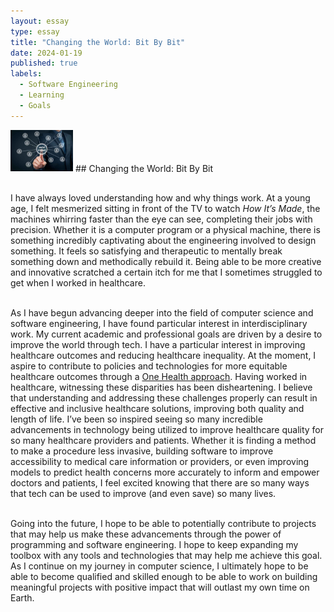 ```yaml
---
layout: essay
type: essay
title: "Changing the World: Bit By Bit"
date: 2024-01-19
published: true
labels:
  - Software Engineering
  - Learning
  - Goals
---
```


<img width="100px" class="rounded float-start pe-4" src="../img/tech_impact/tech_impact.jpg">
## Changing the World: Bit By Bit<br><br>

I have always loved understanding how and why things work. At a young age, I felt mesmerized sitting in front of the TV to watch *How It’s Made*, the machines whirring faster than the eye can see, completing their jobs with precision. Whether it is a computer program or a physical machine, there is something incredibly captivating about the engineering involved to design something. It feels so satisfying and therapeutic to mentally break something down and methodically rebuild it. Being able to be more creative and innovative scratched a certain itch for me that I sometimes struggled to get when I worked in healthcare.<br><br>

As I have begun advancing deeper into the field of computer science and software engineering, I have found particular interest in interdisciplinary work. My current academic and professional goals are driven by a desire to improve the world through tech. I have a particular interest in improving healthcare outcomes and reducing healthcare inequality. At the moment, I aspire to contribute to policies and technologies for more equitable healthcare outcomes through a [One Health approach](https://www.cdc.gov/onehealth/index.html). Having worked in healthcare, witnessing these disparities has been disheartening. I believe that understanding and addressing these challenges properly can result in effective and inclusive healthcare solutions, improving both quality and length of life. I’ve been so inspired seeing so many incredible advancements in technology being utilized to improve healthcare quality for so many healthcare providers and patients. Whether it is finding a method to make a procedure less invasive, building software to improve accessibility to medical care information or providers, or even improving models to predict health concerns more accurately to inform and empower doctors and patients, I feel excited knowing that there are so many ways that tech can be used to improve (and even save) so many lives.<br><br>

Going into the future, I hope to be able to potentially contribute to projects that may help us make these advancements through the power of programming and software engineering. I hope to keep expanding my toolbox with any tools and technologies that may help me achieve this goal. As I continue on my journey in computer science, I ultimately hope to be able to become qualified and skilled enough to be able to work on building meaningful projects with positive impact that will outlast my own time on Earth. 
